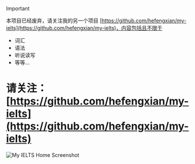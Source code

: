 
> [!Important]
> 本项目已经废弃，请关注我的另一个项目 [https://github.com/hefengxian/my-ielts](https://github.com/hefengxian/my-ielts)，内容包括且不限于
> - 词汇
> - 语法
> - 听说读写
> - 等等...

# 请关注：[https://github.com/hefengxian/my-ielts](https://github.com/hefengxian/my-ielts)
![My IELTS Home Screenshot](https://github.com/hefengxian/my-ielts/blob/master/public/screenshot/screenshot-home.png)


<!--

# 雅思词汇

> 根据雅思词汇真经创建

[https://hefengxian.github.io/ielts-vocabulary/](https://hefengxian.github.io/ielts-vocabulary/)

# 听力语料库

- [ ] 加入雅思王听力语料库
  - [ ] 设计页面
  - [ ] 加词

# 雅思语法

![IELTS Grammar](assets/%E9%9B%85%E6%80%9D%E8%AF%AD%E6%B3%95.svg)

-->
